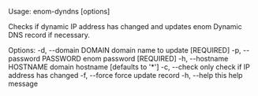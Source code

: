 Usage: enom-dyndns [options]

Checks if dynamic IP address has changed and updates enom Dynamic DNS record if necessary.

Options:
  -d, --domain DOMAIN        domain name to update [REQUIRED]
  -p, --password PASSWORD    enom password [REQUIRED]
  -h, --hostname HOSTNAME    domain hostname [defaults to '*']
  -c, --check                only check if IP address has changed
  -f, --force                force update record
  -h, --help                 this help message
